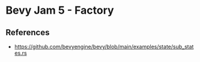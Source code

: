 # Bevy Jam 5 - Factory

## References

* https://github.com/bevyengine/bevy/blob/main/examples/state/sub_states.rs
